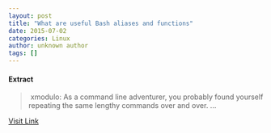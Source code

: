 ```yaml
---
layout: post
title: "What are useful Bash aliases and functions"
date: 2015-07-02
categories: Linux
author: unknown author
tags: []
---
```





#### Extract
>&nbsp;xmodulo: As a command line adventurer, you probably found yourself repeating the same lengthy commands over and over. ...



[Visit Link](http://www.linuxtoday.com/upload/what-are-useful-bash-aliases-and-functions-141021231011.html)


